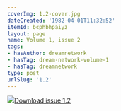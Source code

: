 ```yaml
---
coverImg: 1.2-cover.jpg
dateCreated: '1982-04-01T11:32:52'
itemId: bcphbhpaiyz
layout: page
name: Volume 1, issue 2
tags:
- hasAuthor: dreamnetwork
- hasTag: dream-network-volume-1
- hasTag: dreamnetwork
type: post
urlSlug: '1.2'
---
```

<img class="card-journal-img" src="../images/1.2-rect.jpg"/><a href="../files/pdfs/Volume_1/1.2_Dream_Network_Bulletin_Vol.1_Issue_2.pdf" download="">Download issue 1.2</a>